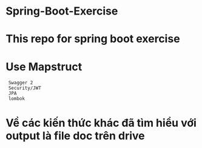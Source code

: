 # Spring-Boot-Exercise
# This repo for spring boot exercise
# Use Mapstruct
     Swagger 2
     Security/JWT
     JPA
     lombok
# Về các kiến thức khác đã tìm hiểu với output là file doc trên drive
